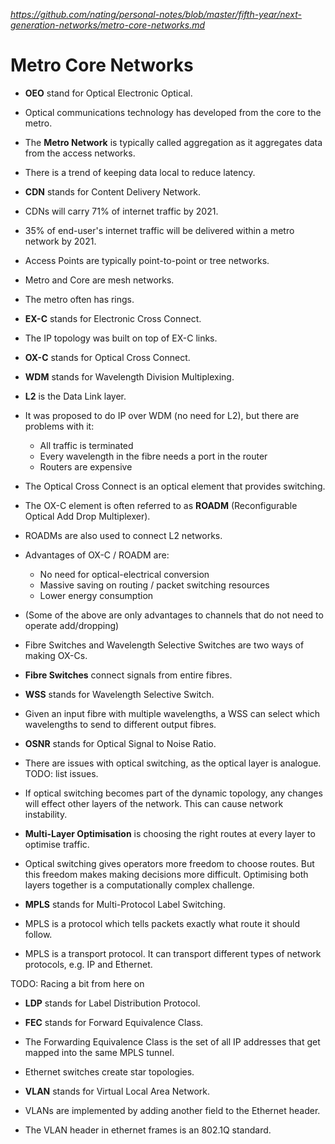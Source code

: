 
*https://github.com/nating/personal-notes/blob/master/fifth-year/next-generation-networks/metro-core-networks.md*

# Metro Core Networks

* **OEO** stand for Optical Electronic Optical.

* Optical communications technology has developed from the core to the metro.

* The **Metro Network** is typically called aggregation as it aggregates data from the access networks.

* There is a trend of keeping data local to reduce latency.

* **CDN** stands for Content Delivery Network.

* CDNs will carry 71% of internet traffic by 2021.

* 35% of end-user's internet traffic will be delivered within a metro network by 2021.

* Access Points are typically point-to-point or tree networks.

* Metro and Core are mesh networks.

* The metro often has rings.

* **EX-C** stands for Electronic Cross Connect.

* The IP topology was built on top of EX-C links.

* **OX-C** stands for Optical Cross Connect.

* **WDM** stands for Wavelength Division Multiplexing.

* **L2** is the Data Link layer.

* It was proposed to do IP over WDM (no need for L2), but there are problems with it:
  * All traffic is terminated
  * Every wavelength in the fibre needs a port in the router
  * Routers are expensive

* The Optical Cross Connect is an optical element that provides switching.

* The OX-C element is often referred to as **ROADM** (Reconfigurable Optical Add Drop Multiplexer).

* ROADMs are also used to connect L2 networks.

* Advantages of OX-C / ROADM are:
  * No need for optical-electrical conversion
  * Massive saving on routing / packet switching resources
  * Lower energy consumption

* (Some of the above are only advantages to channels that do not need to operate add/dropping)

* Fibre Switches and Wavelength Selective Switches are two ways of making OX-Cs.

* **Fibre Switches** connect signals from entire fibres.

* **WSS** stands for Wavelength Selective Switch.

* Given an input fibre with multiple wavelengths, a WSS can select which wavelengths to send to different output fibres.

* **OSNR** stands for Optical Signal to Noise Ratio.

* There are issues with optical switching, as the optical layer is analogue. TODO: list issues.

* If optical switching becomes part of the dynamic topology, any changes will effect other layers of the network. This can cause network instability.

* **Multi-Layer Optimisation** is choosing the right routes at every layer to optimise traffic.

* Optical switching gives operators more freedom to choose routes. But this freedom makes making decisions more difficult. Optimising both layers together is a computationally complex challenge.

* **MPLS** stands for Multi-Protocol Label Switching.

* MPLS is a protocol which tells packets exactly what route it should follow.

* MPLS is a transport protocol. It can transport different types of network protocols, e.g. IP and Ethernet.

TODO: Racing a bit from here on

* **LDP** stands for Label Distribution Protocol.

* **FEC** stands for Forward Equivalence Class.

* The Forwarding Equivalence Class is the set of all IP addresses that get mapped into the same MPLS tunnel.

* Ethernet switches create star topologies.

* **VLAN** stands for Virtual Local Area Network.

* VLANs are implemented by adding another field to the Ethernet header.

* The VLAN header in ethernet frames is an 802.1Q standard.
